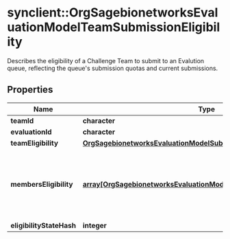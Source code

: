 # synclient::OrgSagebionetworksEvaluationModelTeamSubmissionEligibility

Describes the eligibility of a Challenge Team to submit to an Evalution queue, reflecting the queue's submission quotas and current submissions.

## Properties
Name | Type | Description | Notes
------------ | ------------- | ------------- | -------------
**teamId** | **character** |  | [optional] 
**evaluationId** | **character** |  | [optional] 
**teamEligibility** | [**OrgSagebionetworksEvaluationModelSubmissionEligibility**](org.sagebionetworks.evaluation.model.SubmissionEligibility.md) |  | [optional] 
**membersEligibility** | [**array[OrgSagebionetworksEvaluationModelMemberSubmissionEligibility]**](org.sagebionetworks.evaluation.model.MemberSubmissionEligibility.md) | Describes the submission eligibility of the contributors to the Submission. | [optional] 
**eligibilityStateHash** | **integer** |  | [optional] 


